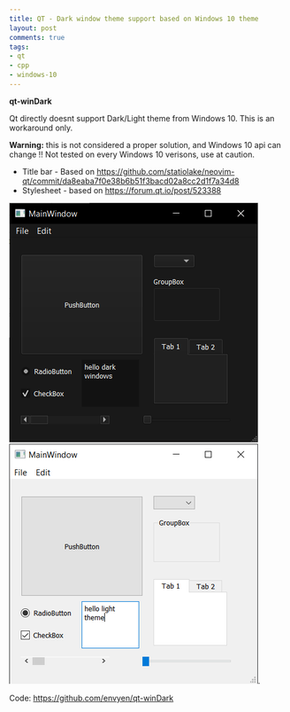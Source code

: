 ```yaml
---
title: QT - Dark window theme support based on Windows 10 theme
layout: post
comments: true
tags:
- qt
- cpp
- windows-10
---
```


**qt-winDark** 

Qt directly doesnt support Dark/Light theme from Windows 10. This is an workaround only.

**Warning:** this is not considered a proper solution, and Windows 10 api can change !! 
Not tested on every Windows 10 verisons, use at caution.


* Title bar - Based on https://github.com/statiolake/neovim-qt/commit/da8eaba7f0e38b6b51f3bacd02a8cc2d1f7a34d8
* Stylesheet - based on https://forum.qt.io/post/523388

![Dark theme](https://raw.githubusercontent.com/envyen/qt-winDark/main/img/dark.png "Dark theme in Windows") ![Light theme](https://raw.githubusercontent.com/envyen/qt-winDark/main/img/light.png "Light theme in Windows").


Code:
https://github.com/envyen/qt-winDark

